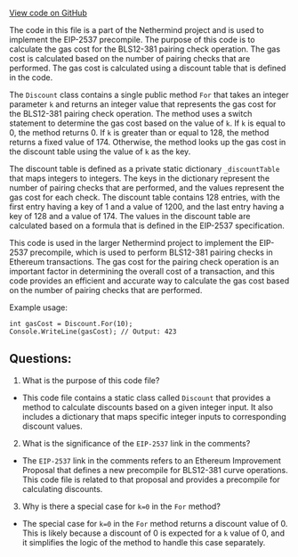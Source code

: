 [View code on GitHub](https://github.com/NethermindEth/nethermind/src/Nethermind/Nethermind.Evm/Precompiles/Bls/Discount.cs)

The code in this file is a part of the Nethermind project and is used to implement the EIP-2537 precompile. The purpose of this code is to calculate the gas cost for the BLS12-381 pairing check operation. The gas cost is calculated based on the number of pairing checks that are performed. The gas cost is calculated using a discount table that is defined in the code. 

The `Discount` class contains a single public method `For` that takes an integer parameter `k` and returns an integer value that represents the gas cost for the BLS12-381 pairing check operation. The method uses a switch statement to determine the gas cost based on the value of `k`. If `k` is equal to 0, the method returns 0. If `k` is greater than or equal to 128, the method returns a fixed value of 174. Otherwise, the method looks up the gas cost in the discount table using the value of `k` as the key.

The discount table is defined as a private static dictionary `_discountTable` that maps integers to integers. The keys in the dictionary represent the number of pairing checks that are performed, and the values represent the gas cost for each check. The discount table contains 128 entries, with the first entry having a key of 1 and a value of 1200, and the last entry having a key of 128 and a value of 174. The values in the discount table are calculated based on a formula that is defined in the EIP-2537 specification.

This code is used in the larger Nethermind project to implement the EIP-2537 precompile, which is used to perform BLS12-381 pairing checks in Ethereum transactions. The gas cost for the pairing check operation is an important factor in determining the overall cost of a transaction, and this code provides an efficient and accurate way to calculate the gas cost based on the number of pairing checks that are performed. 

Example usage:

```
int gasCost = Discount.For(10);
Console.WriteLine(gasCost); // Output: 423
```
## Questions: 
 1. What is the purpose of this code file?
- This code file contains a static class called `Discount` that provides a method to calculate discounts based on a given integer input. It also includes a dictionary that maps specific integer inputs to corresponding discount values.

2. What is the significance of the `EIP-2537` link in the comments?
- The `EIP-2537` link in the comments refers to an Ethereum Improvement Proposal that defines a new precompile for BLS12-381 curve operations. This code file is related to that proposal and provides a precompile for calculating discounts.

3. Why is there a special case for `k=0` in the `For` method?
- The special case for `k=0` in the `For` method returns a discount value of 0. This is likely because a discount of 0 is expected for a `k` value of 0, and it simplifies the logic of the method to handle this case separately.